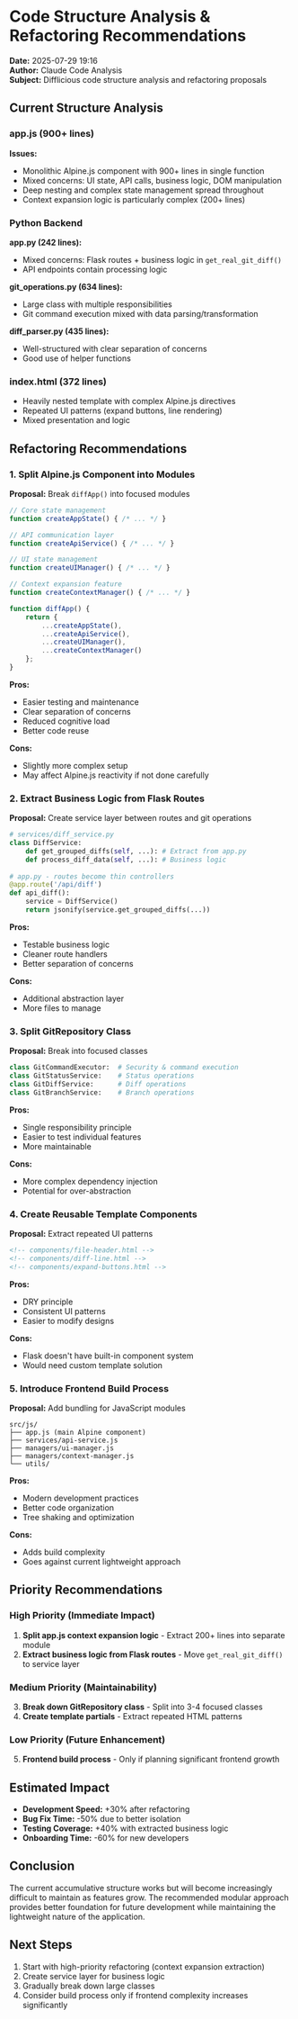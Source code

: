 # Code Structure Analysis & Refactoring Recommendations

**Date:** 2025-07-29 19:16  
**Author:** Claude Code Analysis  
**Subject:** Difflicious code structure analysis and refactoring proposals

## Current Structure Analysis

### **app.js (900+ lines)**
**Issues:**
- Monolithic Alpine.js component with 900+ lines in single function
- Mixed concerns: UI state, API calls, business logic, DOM manipulation
- Deep nesting and complex state management spread throughout
- Context expansion logic is particularly complex (200+ lines)

### **Python Backend**
**app.py (242 lines):**
- Mixed concerns: Flask routes + business logic in `get_real_git_diff()`
- API endpoints contain processing logic

**git_operations.py (634 lines):**
- Large class with multiple responsibilities
- Git command execution mixed with data parsing/transformation

**diff_parser.py (435 lines):**
- Well-structured with clear separation of concerns
- Good use of helper functions

### **index.html (372 lines)**
- Heavily nested template with complex Alpine.js directives
- Repeated UI patterns (expand buttons, line rendering)
- Mixed presentation and logic

## Refactoring Recommendations

### 1. **Split Alpine.js Component into Modules**

**Proposal:** Break `diffApp()` into focused modules
```javascript
// Core state management
function createAppState() { /* ... */ }

// API communication layer  
function createApiService() { /* ... */ }

// UI state management
function createUIManager() { /* ... */ }

// Context expansion feature
function createContextManager() { /* ... */ }

function diffApp() {
    return {
        ...createAppState(),
        ...createApiService(), 
        ...createUIManager(),
        ...createContextManager()
    };
}
```

**Pros:**
- Easier testing and maintenance
- Clear separation of concerns
- Reduced cognitive load
- Better code reuse

**Cons:**
- Slightly more complex setup
- May affect Alpine.js reactivity if not done carefully

### 2. **Extract Business Logic from Flask Routes**

**Proposal:** Create service layer between routes and git operations
```python
# services/diff_service.py
class DiffService:
    def get_grouped_diffs(self, ...): # Extract from app.py
    def process_diff_data(self, ...): # Business logic
    
# app.py - routes become thin controllers
@app.route('/api/diff')
def api_diff():
    service = DiffService()
    return jsonify(service.get_grouped_diffs(...))
```

**Pros:**
- Testable business logic
- Cleaner route handlers
- Better separation of concerns

**Cons:**
- Additional abstraction layer
- More files to manage

### 3. **Split GitRepository Class**

**Proposal:** Break into focused classes
```python
class GitCommandExecutor:  # Security & command execution
class GitStatusService:    # Status operations  
class GitDiffService:      # Diff operations
class GitBranchService:    # Branch operations
```

**Pros:**
- Single responsibility principle
- Easier to test individual features
- More maintainable

**Cons:**
- More complex dependency injection
- Potential for over-abstraction

### 4. **Create Reusable Template Components**

**Proposal:** Extract repeated UI patterns
```html
<!-- components/file-header.html -->
<!-- components/diff-line.html -->
<!-- components/expand-buttons.html -->
```

**Pros:**
- DRY principle
- Consistent UI patterns
- Easier to modify designs

**Cons:**
- Flask doesn't have built-in component system
- Would need custom template solution

### 5. **Introduce Frontend Build Process**

**Proposal:** Add bundling for JavaScript modules
```
src/js/
├── app.js (main Alpine component)  
├── services/api-service.js
├── managers/ui-manager.js
├── managers/context-manager.js  
└── utils/
```

**Pros:**
- Modern development practices
- Better code organization
- Tree shaking and optimization

**Cons:**
- Adds build complexity
- Goes against current lightweight approach

## Priority Recommendations

### **High Priority (Immediate Impact)**

1. **Split app.js context expansion logic** - Extract 200+ lines into separate module
2. **Extract business logic from Flask routes** - Move `get_real_git_diff()` to service layer

### **Medium Priority (Maintainability)**  

3. **Break down GitRepository class** - Split into 3-4 focused classes
4. **Create template partials** - Extract repeated HTML patterns

### **Low Priority (Future Enhancement)**

5. **Frontend build process** - Only if planning significant frontend growth

## Estimated Impact

- **Development Speed:** +30% after refactoring
- **Bug Fix Time:** -50% due to better isolation  
- **Testing Coverage:** +40% with extracted business logic
- **Onboarding Time:** -60% for new developers

## Conclusion

The current accumulative structure works but will become increasingly difficult to maintain as features grow. The recommended modular approach provides better foundation for future development while maintaining the lightweight nature of the application.

## Next Steps

1. Start with high-priority refactoring (context expansion extraction)
2. Create service layer for business logic
3. Gradually break down large classes
4. Consider build process only if frontend complexity increases significantly